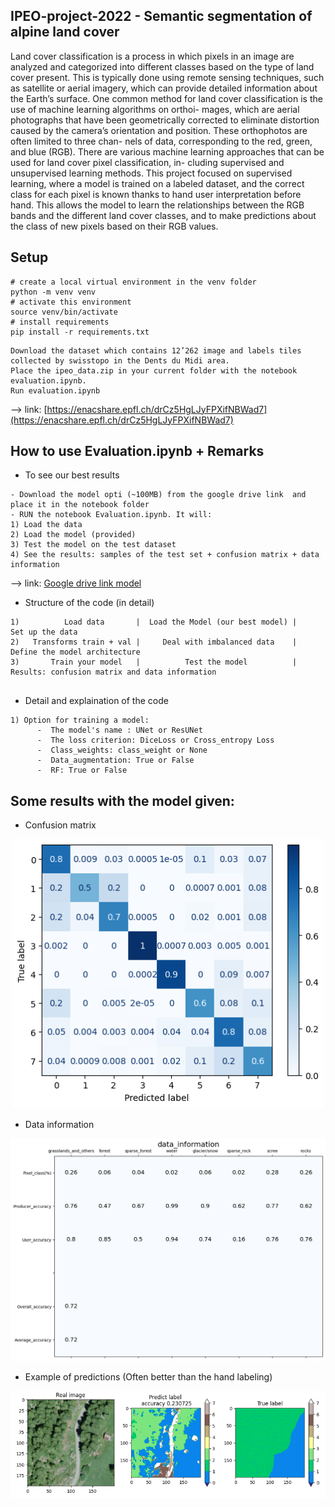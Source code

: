 ## IPEO-project-2022 - Semantic segmentation of alpine land cover
Land cover classification is a process in which pixels in an image are analyzed and categorized into
different classes based on the type of land cover present. This is typically done using remote sensing
techniques, such as satellite or aerial imagery, which can provide detailed information about the
Earth’s surface.
One common method for land cover classification is the use of machine learning algorithms on orthoi-
mages, which are aerial photographs that have been geometrically corrected to eliminate distortion
caused by the camera’s orientation and position. These orthophotos are often limited to three chan-
nels of data, corresponding to the red, green, and blue (RGB).
There are various machine learning approaches that can be used for land cover pixel classification, in-
cluding supervised and unsupervised learning methods. This project focused on supervised learning,
where a model is trained on a labeled dataset, and the correct class for each pixel is known thanks
to hand user interpretation before hand. This allows the model to learn the relationships between
the RGB bands and the different land cover classes, and to make predictions about the class of new
pixels based on their RGB values.

## Setup

```
# create a local virtual environment in the venv folder
python -m venv venv
# activate this environment
source venv/bin/activate
# install requirements
pip install -r requirements.txt

```
```
Download the dataset which contains 12’262 image and labels tiles collected by swisstopo in the Dents du Midi area. 
Place the ipeo_data.zip in your current folder with the notebook evaluation.ipynb. 
Run evaluation.ipynb
```
--> link: [https://enacshare.epfl.ch/drCz5HgLJyFPXifNBWad7](https://enacshare.epfl.ch/drCz5HgLJyFPXifNBWad7)

## How to use Evaluation.ipynb + Remarks


* To see our best results
```
- Download the model opti (~100MB) from the google drive link  and place it in the notebook folder
- RUN the notebook Evaluation.ipynb. It will:
1) Load the data
2) Load the model (provided)
3) Test the model on the test dataset
4) See the results: samples of the test set + confusion matrix + data information
```
--> link: [Google drive link model](https://drive.google.com/drive/folders/1sQJo2g4o0YW3KZgzkQ4aUWjjkqJG3Jpn?usp=sharing)

* Structure of the code (in detail)
```
1)          Load data       |  Load the Model (our best model) |       Set up the data
2)   Transforms train + val |     Deal with imbalanced data    |    Define the model architecture
3)       Train your model   |          Test the model          | Results: confusion matrix and data information


```
* Detail and explaination of the code
```
1) Option for training a model:
      -  The model's name : UNet or ResUNet
      -  The loss criterion: DiceLoss or Cross_entropy Loss
      -  Class_weights: class_weight or None 
      -  Data_augmentation: True or False
      -  RF: True or False
```

## Some results with the model given:
* Confusion matrix
 <p align="center"> <img src="https://github.com/a-texier/IPEO-project-2022/blob/main/Results/100epochW(boost0(%2B5)%2C1(%2B25)%2C6(%2B5)%20et%207(%2B3)%2BD(0.1(1)%2C0.5(2)%2C0.3(5)%2C0.3(7)).png" width="500" title="hover text"></p> 

* Data information
 <p align="center"> <img src="https://github.com/a-texier/IPEO-project-2022/blob/main/Results/best_results_with_imbalabced_data_methods.png" width="700" title="hover text"></p> 
 

 * Example of predictions (Often better than the hand labeling)
 <p align="center"> <img src="https://github.com/a-texier/IPEO-project-2022/blob/main/Results/prediction_better_than_true_label1.png" width="700" title="hover text"></p> 




